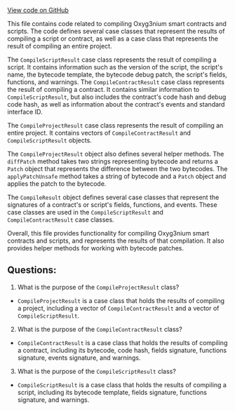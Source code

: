 [View code on GitHub](https://github.com/oxyg3nium/oxyg3nium/api/src/main/scala/org/oxyg3nium/api/model/CompileResult.scala)

This file contains code related to compiling Oxyg3nium smart contracts and scripts. The code defines several case classes that represent the results of compiling a script or contract, as well as a case class that represents the result of compiling an entire project. 

The `CompileScriptResult` case class represents the result of compiling a script. It contains information such as the version of the script, the script's name, the bytecode template, the bytecode debug patch, the script's fields, functions, and warnings. The `CompileContractResult` case class represents the result of compiling a contract. It contains similar information to `CompileScriptResult`, but also includes the contract's code hash and debug code hash, as well as information about the contract's events and standard interface ID. 

The `CompileProjectResult` case class represents the result of compiling an entire project. It contains vectors of `CompileContractResult` and `CompileScriptResult` objects. 

The `CompileProjectResult` object also defines several helper methods. The `diffPatch` method takes two strings representing bytecode and returns a `Patch` object that represents the difference between the two bytecodes. The `applyPatchUnsafe` method takes a string of bytecode and a `Patch` object and applies the patch to the bytecode. 

The `CompileResult` object defines several case classes that represent the signatures of a contract's or script's fields, functions, and events. These case classes are used in the `CompileScriptResult` and `CompileContractResult` case classes. 

Overall, this file provides functionality for compiling Oxyg3nium smart contracts and scripts, and represents the results of that compilation. It also provides helper methods for working with bytecode patches.
## Questions: 
 1. What is the purpose of the `CompileProjectResult` class?
- `CompileProjectResult` is a case class that holds the results of compiling a project, including a vector of `CompileContractResult` and a vector of `CompileScriptResult`.

2. What is the purpose of the `CompileContractResult` class?
- `CompileContractResult` is a case class that holds the results of compiling a contract, including its bytecode, code hash, fields signature, functions signature, events signature, and warnings.

3. What is the purpose of the `CompileScriptResult` class?
- `CompileScriptResult` is a case class that holds the results of compiling a script, including its bytecode template, fields signature, functions signature, and warnings.
